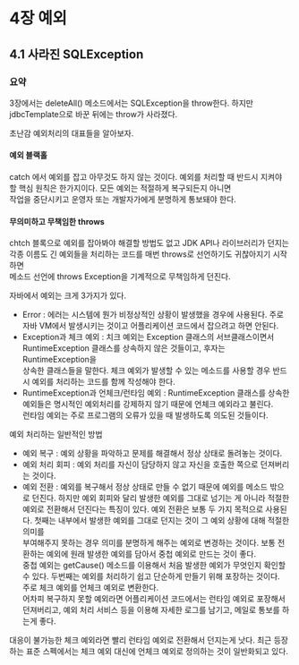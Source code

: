 # 4장 예외

## 4.1 사라진 SQLException

### 요약
3장에서는 deleteAll() 메소드에서는 SQLException을 throw한다. 하지만 jdbcTemplate으로 바꾼 뒤에는 throw가 사라졌다.  

초난감 예외처리의 대표들을 알아보자.  

#### 예외 블랙홀
catch 에서 예외를 잡고 아무것도 하지 않는 것이다. 예외를 처리할 때 반드시 지켜야 할 핵심 원칙은 한가지이다. 모든 예외는 적절하게 복구되든지 아니면  
작업을 중단시키고 운영자 또는 개발자가에게 분명하게 통보돼야 한다.  

#### 무의미하고 무책임한 throws
chtch 블록으로 예외를 잡아봐야 해결할 방법도 없고 JDK API나 라이브러리가 던지는 각종 이름도 긴 예외들을 처리하는 코드를 매번 throws로 선언하기도 귀찮아지기 시작하면  
메소드 선언에 throws Exception을 기계적으로 무책임하게 던진다.  

자바에서 예외는 크게 3가지가 있다.  
- Error : 에러는 시스템에 뭔가 비정상적인 상황이 발생했을 경우에 사용된다. 주로 자바 VM에서 발생시키는 것이고 어플리케이션 코드에서 잡으려고 하면 안된다.  
- Exception과 체크 예외 : 치크 예외는 Exception 클래스의 서브클래스이면서 RuntimeException 클래스를 상속하지 않은 것들이고, 후자는 RuntimeException을  
상속한 클래스들을 말한다. 체크 예외가 발생할 수 있는 메소드를 사용할 경우 반드시 예외를 처리하는 코드를 함께 작성해야 한다.
- RuntimeException과 언체크/런타임 예외 : RuntimeException 클래스를 상속한 예외들은 명시적인 예외처리를 강제하지 않기 때문에 언체크 예외라고 불린다.  
런타임 예외는 주로 프로그램의 오류가 있을 때 발생하도록 의도된 것들이다.
  
예외 처리하는 일반적인 방법

- 예외 복구 : 예외 상황을 파악하고 문제를 해결해서 정상 상태로 돌려놓는 것이다.  
- 예외 처리 회피 : 예외 처리를 자신이 담당하지 않고 자신을 호출한 쪽으로 던져버리는 것이다.  
- 예외 전환 : 예외를 복구해서 정상 상태로 만들 수 없기 때문에 예외를 메소드 밖으로 던진다. 하지만 예외 회피와 달리 발생한 예외를 그대로 넘기는 게 아니라 적절한  
예외로 전환해서 던진다는 특징이 있다. 예외 전환은 보통 두 가지 목적으로 사용된다. 첫째는 내부에서 발생한 예외를 그대로 던지는 것이 그 예외 상황에 대해 적절한 의미를  
  부여해주지 못하는 경우 의미를 분명하게 해주는 예외로 변경하는 것이다. 보통 전환하는 예외에 원래 발생한 예외를 담아서 중첩 예외로 만드는 것이 좋다.  
  중첩 예외는 getCause() 메소드를 이용해서 처음 발생한 예외가 무엇인지 확인할 수 있다. 두번째는 예외를 처리하기 쉽고 단순하게 만들기 위해 포장하는 것이다.  
  주로 체크 예외를 언체크 예외로 변환한다.  
  어차피 복구하지 못할 예외라면 어플리케이션 코드에서는 런타임 예외로 포장해서 던져버리고, 예외 처리 서비스 등을 이용해 자세한 로그를 남기고, 메일로 통보를 하는게 좋다.  
  
대응이 불가능한 체크 예외라면 빨리 런타임 예외로 전환해서 던지는게 낫다. 최근 등장하는 표준 스펙에서는 체크 예외 대신에 언체크 예외로 정의하는 것이 일반화되고 있다.  



